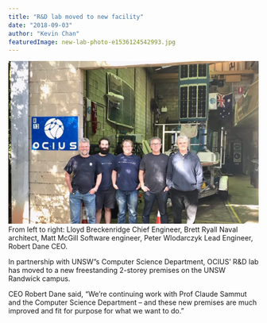```yaml
---
title: "R&D lab moved to new facility"
date: "2018-09-03"
author: "Kevin Chan"
featuredImage: new-lab-photo-e1536124542993.jpg
---
```


![OCIUS New Lab](./new-lab-photo-e1536124542993.jpg)
<span class="caption">
From left to right: Lloyd Breckenridge Chief Engineer, Brett Ryall Naval architect, Matt McGill Software engineer, Peter Wlodarczyk Lead Engineer, Robert Dane CEO.
</div>

In partnership with UNSW”s Computer Science Department, OCIUS’ R&D lab has moved to a new freestanding 2-storey premises on the UNSW Randwick campus.

CEO Robert Dane said, “We’re continuing work with Prof Claude Sammut and the Computer Science Department – and these new premises are much improved and fit for purpose for what we want to do.”
